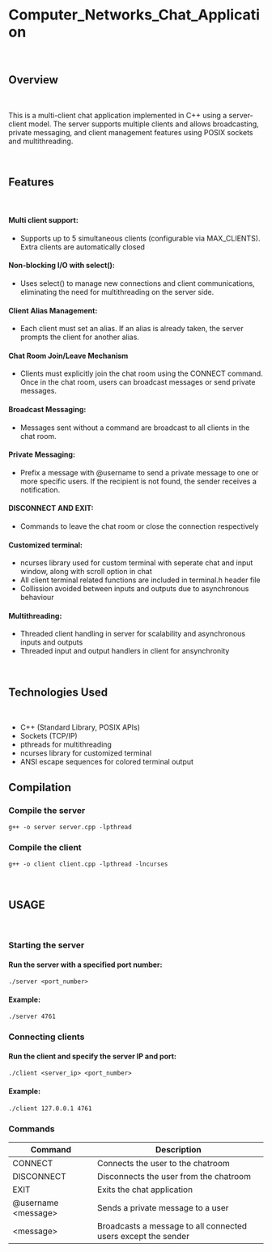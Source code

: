 # Computer_Networks_Chat_Application

<br>

## Overview

<br>

This is a multi-client chat application implemented in C++ using a server-client model. The server supports multiple clients and allows broadcasting, private messaging, and client management features using POSIX sockets and multithreading.

<br>

## Features

<br>

#### Multi client support:
* Supports up to 5 simultaneous clients (configurable via MAX_CLIENTS). Extra clients are automatically closed

#### Non-blocking I/O with select():
* Uses select() to manage new connections and client communications, eliminating the need for multithreading on the server side.

#### Client Alias Management:
* Each client must set an alias. If an alias is already taken, the server prompts the client for another alias.

#### Chat Room Join/Leave Mechanism
* Clients must explicitly join the chat room using the CONNECT command. Once in the chat room, users can broadcast messages or send private messages.

#### Broadcast Messaging:
* Messages sent without a command are broadcast to all clients in the chat room.

#### Private Messaging:
* Prefix a message with @username to send a private message to one or more specific users. If the recipient is not found, the sender receives a notification.

#### DISCONNECT AND EXIT:
* Commands to leave the chat room or close the connection respectively

#### Customized terminal:
* ncurses library used for custom terminal with seperate chat and input window, along with scroll option in chat
* All client terminal related functions are included in terminal.h header file
* Collission avoided between inputs and outputs due to asynchronous behaviour

#### Multithreading:
* Threaded client handling in server for scalability and asynchronous inputs and outputs
* Threaded input and output handlers in client for ansynchronity

<br>

## Technologies Used

<br>

* C++ (Standard Library, POSIX APIs)
* Sockets (TCP/IP)
* pthreads for multithreading
* ncurses library for customized terminal
* ANSI escape sequences for colored terminal output

## Compilation

### Compile the server
```g++ -o server server.cpp -lpthread```

### Compile the client
```g++ -o client client.cpp -lpthread -lncurses```

<br>

## USAGE

<br>

### Starting the server

#### Run the server with a specified port number:
```./server <port_number>```
#### Example:
```./server 4761```

### Connecting clients
#### Run the client and specify the server IP and port:
```./client <server_ip> <port_number>```
#### Example:
```./client 127.0.0.1 4761```

### Commands
|Command|Description|
|---|---|
|CONNECT|Connects the user to the chatroom|
|DISCONNECT|Disconnects the user from the chatroom|
|EXIT|Exits the chat application|
|@username \<message\>|Sends a private message to a user|
|\<message\>|Broadcasts a message to all connected users except the sender|
